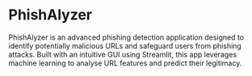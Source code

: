 # PhishAlyzer
PhishAlyzer is an advanced phishing detection application designed to identify potentially malicious URLs and safeguard users from phishing attacks. Built with an intuitive GUI using Streamlit, this app leverages machine learning to analyse URL features and predict their legitimacy. 
